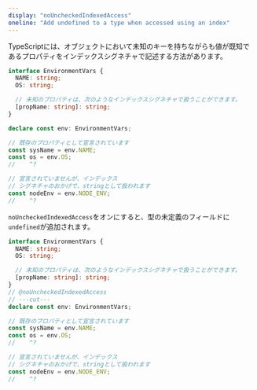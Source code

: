 ```yaml
---
display: "noUncheckedIndexedAccess"
oneline: "Add undefined to a type when accessed using an index"
---
```


TypeScriptには、オブジェクトにおいて未知のキーを持ちながらも値が既知であるプロパティをインデックスシグネチャで記述する方法があります。

```ts twoslash
interface EnvironmentVars {
  NAME: string;
  OS: string;

  // 未知のプロパティは、次のようなインデックスシグネチャで扱うことができます。
  [propName: string]: string;
}

declare const env: EnvironmentVars;

// 既存のプロパティとして宣言されています
const sysName = env.NAME;
const os = env.OS;
//    ^?

// 宣言されていませんが、インデックス
// シグネチャのおかげで、stringとして扱われます
const nodeEnv = env.NODE_ENV;
//    ^?
```

`noUncheckedIndexedAccess`をオンにすると、型の未定義のフィールドに`undefined`が追加されます。

```ts twoslash
interface EnvironmentVars {
  NAME: string;
  OS: string;

  // 未知のプロパティは、次のようなインデックスシグネチャで扱うことができます。
  [propName: string]: string;
}
// @noUncheckedIndexedAccess
// ---cut---
declare const env: EnvironmentVars;

// 既存のプロパティとして宣言されています
const sysName = env.NAME;
const os = env.OS;
//    ^?

// 宣言されていませんが、インデックス
// シグネチャのおかげで、stringとして扱われます
const nodeEnv = env.NODE_ENV;
//    ^?
```
